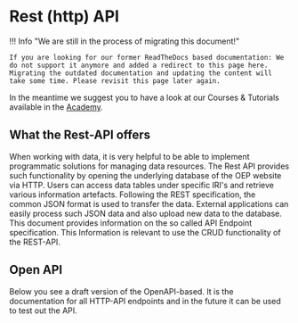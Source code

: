 <!--
SPDX-FileCopyrightText: 2025 Jonas Huber <https://github.com/jh-RLI> © Reiner Lemoine Institut

SPDX-License-Identifier: CC0-1.0
-->

# Rest (http) API

!!! Info "We are still in the process of migrating this document!"

    If you are looking for our former ReadTheDocs based documentation: We do not support it anymore and added a redirect to this page here.
    Migrating the outdated documentation and updating the content will take some time. Please revisit this page later again.

In the meantime we suggest you to have a look at our Courses & Tutorials
available in the
[Academy](https://openenergyplatform.github.io/academy/tutorials/).

## What the Rest-API offers

When working with data, it is very helpful to be able to implement programmatic
solutions for managing data resources. The Rest API provides such functionality
by opening the underlying database of the OEP website via HTTP. Users can access
data tables under specific IRI's and retrieve various information artefacts.
Following the REST specification, the common JSON format is used to transfer the
data. External applications can easily process such JSON data and also upload
new data to the database. This document provides information on the so called
API Endpoint specification. This Information is relevant to use the CRUD
functionality of the REST-API.

## Open API

Below you see a draft version of the OpenAPI-based. It is the documentation for
all HTTP-API endpoints and in the future it can be used to test out the API.

<!DOCTYPE html>
<html lang="en">
<head>
    <meta charset="UTF-8">
    <title>API Documentation</title>
    <link rel="stylesheet" type="text/css" href="../dist/swagger-ui.css">
    <script src="../dist/swagger-ui-bundle.js"></script>
    <script src="../dist/swagger-ui-standalone-preset.js"></script>
</head>
<body>
<div id="swagger-ui"></div>
<script>
    window.onload = function() {
      // Initialize SwaggerUI
      const ui = SwaggerUIBundle({
        url: "./schema.json",
        dom_id: '#swagger-ui',
        deepLinking: true,
        presets: [
          SwaggerUIBundle.presets.apis,
          SwaggerUIStandalonePreset
        ],
        plugins: [
          SwaggerUIBundle.plugins.DownloadUrl
        ],
        layout: "StandaloneLayout"
      })
    }
</script>
</body>
</html>
